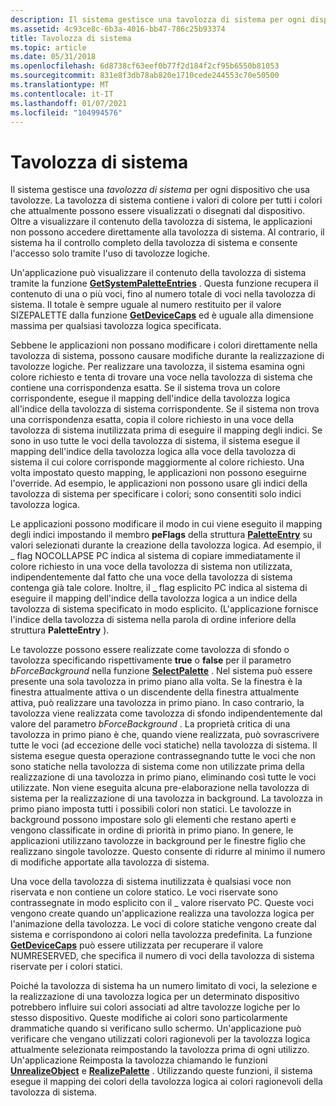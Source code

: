 ```yaml
---
description: Il sistema gestisce una tavolozza di sistema per ogni dispositivo che usa tavolozze.
ms.assetid: 4c93ce8c-6b3a-4016-bb47-786c25b93374
title: Tavolozza di sistema
ms.topic: article
ms.date: 05/31/2018
ms.openlocfilehash: 6d8738cf63eef0b77f2d184f2cf95b6550b81053
ms.sourcegitcommit: 831e8f3db78ab820e1710cede244553c70e50500
ms.translationtype: MT
ms.contentlocale: it-IT
ms.lasthandoff: 01/07/2021
ms.locfileid: "104994576"
---
```

# <a name="system-palette"></a>Tavolozza di sistema

Il sistema gestisce una *tavolozza di sistema* per ogni dispositivo che usa tavolozze. La tavolozza di sistema contiene i valori di colore per tutti i colori che attualmente possono essere visualizzati o disegnati dal dispositivo. Oltre a visualizzare il contenuto della tavolozza di sistema, le applicazioni non possono accedere direttamente alla tavolozza di sistema. Al contrario, il sistema ha il controllo completo della tavolozza di sistema e consente l'accesso solo tramite l'uso di tavolozze logiche.

Un'applicazione può visualizzare il contenuto della tavolozza di sistema tramite la funzione [**GetSystemPaletteEntries**](/windows/desktop/api/Wingdi/nf-wingdi-getsystempaletteentries) . Questa funzione recupera il contenuto di una o più voci, fino al numero totale di voci nella tavolozza di sistema. Il totale è sempre uguale al numero restituito per il valore SIZEPALETTE dalla funzione [**GetDeviceCaps**](/windows/desktop/api/Wingdi/nf-wingdi-getdevicecaps) ed è uguale alla dimensione massima per qualsiasi tavolozza logica specificata.

Sebbene le applicazioni non possano modificare i colori direttamente nella tavolozza di sistema, possono causare modifiche durante la realizzazione di tavolozze logiche. Per realizzare una tavolozza, il sistema esamina ogni colore richiesto e tenta di trovare una voce nella tavolozza di sistema che contiene una corrispondenza esatta. Se il sistema trova un colore corrispondente, esegue il mapping dell'indice della tavolozza logica all'indice della tavolozza di sistema corrispondente. Se il sistema non trova una corrispondenza esatta, copia il colore richiesto in una voce della tavolozza di sistema inutilizzata prima di eseguire il mapping degli indici. Se sono in uso tutte le voci della tavolozza di sistema, il sistema esegue il mapping dell'indice della tavolozza logica alla voce della tavolozza di sistema il cui colore corrisponde maggiormente al colore richiesto. Una volta impostato questo mapping, le applicazioni non possono eseguirne l'override. Ad esempio, le applicazioni non possono usare gli indici della tavolozza di sistema per specificare i colori; sono consentiti solo indici tavolozza logica.

Le applicazioni possono modificare il modo in cui viene eseguito il mapping degli indici impostando il membro **peFlags** della struttura [**PaletteEntry**](/previous-versions//dd162769(v=vs.85)) su valori selezionati durante la creazione della tavolozza logica. Ad esempio, il \_ flag NOCOLLAPSE PC indica al sistema di copiare immediatamente il colore richiesto in una voce della tavolozza di sistema non utilizzata, indipendentemente dal fatto che una voce della tavolozza di sistema contenga già tale colore. Inoltre, il \_ flag esplicito PC indica al sistema di eseguire il mapping dell'indice della tavolozza logica a un indice della tavolozza di sistema specificato in modo esplicito. (L'applicazione fornisce l'indice della tavolozza di sistema nella parola di ordine inferiore della struttura **PaletteEntry** ).

Le tavolozze possono essere realizzate come tavolozza di sfondo o tavolozza specificando rispettivamente **true** o **false** per il parametro *bForceBackground* nella funzione [**SelectPalette**](/windows/desktop/api/Wingdi/nf-wingdi-selectpalette) . Nel sistema può essere presente una sola tavolozza in primo piano alla volta. Se la finestra è la finestra attualmente attiva o un discendente della finestra attualmente attiva, può realizzare una tavolozza in primo piano. In caso contrario, la tavolozza viene realizzata come tavolozza di sfondo indipendentemente dal valore del parametro *bForceBackground* . La proprietà critica di una tavolozza in primo piano è che, quando viene realizzata, può sovrascrivere tutte le voci (ad eccezione delle voci statiche) nella tavolozza di sistema. Il sistema esegue questa operazione contrassegnando tutte le voci che non sono statiche nella tavolozza di sistema come non utilizzate prima della realizzazione di una tavolozza in primo piano, eliminando così tutte le voci utilizzate. Non viene eseguita alcuna pre-elaborazione nella tavolozza di sistema per la realizzazione di una tavolozza in background. La tavolozza in primo piano imposta tutti i possibili colori non statici. Le tavolozze in background possono impostare solo gli elementi che restano aperti e vengono classificate in ordine di priorità in primo piano. In genere, le applicazioni utilizzano tavolozze in background per le finestre figlio che realizzano singole tavolozze. Questo consente di ridurre al minimo il numero di modifiche apportate alla tavolozza di sistema.

Una voce della tavolozza di sistema inutilizzata è qualsiasi voce non riservata e non contiene un colore statico. Le voci riservate sono contrassegnate in modo esplicito con il \_ valore riservato PC. Queste voci vengono create quando un'applicazione realizza una tavolozza logica per l'animazione della tavolozza. Le voci di colore statiche vengono create dal sistema e corrispondono ai colori nella tavolozza predefinita. La funzione [**GetDeviceCaps**](/windows/desktop/api/Wingdi/nf-wingdi-getdevicecaps) può essere utilizzata per recuperare il valore NUMRESERVED, che specifica il numero di voci della tavolozza di sistema riservate per i colori statici.

Poiché la tavolozza di sistema ha un numero limitato di voci, la selezione e la realizzazione di una tavolozza logica per un determinato dispositivo potrebbero influire sui colori associati ad altre tavolozze logiche per lo stesso dispositivo. Queste modifiche ai colori sono particolarmente drammatiche quando si verificano sullo schermo. Un'applicazione può verificare che vengano utilizzati colori ragionevoli per la tavolozza logica attualmente selezionata reimpostando la tavolozza prima di ogni utilizzo. Un'applicazione Reimposta la tavolozza chiamando le funzioni [**UnrealizeObject**](/windows/desktop/api/Wingdi/nf-wingdi-unrealizeobject) e [**RealizePalette**](/windows/desktop/api/Wingdi/nf-wingdi-realizepalette) . Utilizzando queste funzioni, il sistema esegue il mapping dei colori della tavolozza logica ai colori ragionevoli della tavolozza di sistema.

 

 
